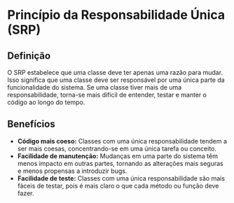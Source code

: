 # Princípio da Responsabilidade Única (SRP)

## Definição

O SRP estabelece que uma classe deve ter apenas uma razão para mudar. Isso significa que uma classe deve ser responsável por uma única parte da funcionalidade do sistema. Se uma classe tiver mais de uma responsabilidade, torna-se mais difícil de entender, testar e manter o código ao longo do tempo.

## Benefícios

- **Código mais coeso:** Classes com uma única responsabilidade tendem a ser mais coesas, concentrando-se em uma única tarefa ou conceito.
- **Facilidade de manutenção:** Mudanças em uma parte do sistema têm menos impacto em outras partes, tornando as alterações mais seguras e menos propensas a introduzir bugs.
- **Facilidade de teste:** Classes com uma única responsabilidade são mais fáceis de testar, pois é mais claro o que cada método ou função deve fazer.
